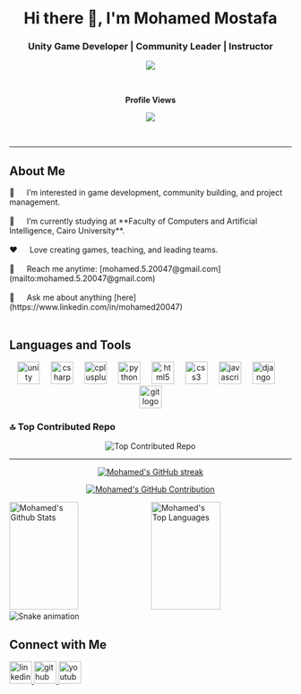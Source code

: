 <h1 align="center">Hi there 👋, I'm Mohamed Mostafa</h1>
<h3 align="center">Unity Game Developer | Community Leader | Instructor</h3>

<!-- Typing SVG -->
<p align="center">
  <a href="https://git.io/typing-svg"><img src="https://readme-typing-svg.demolab.com?font=Fira+Code&color=1ACAD6&size=30&center=true&vCenter=true&lines=Hello%2C+I'm+Mohamed;Unity+Game+Developer;Community+Leader;"></a>
</p>

<!-- Visitors Count -->
<div align="center">
  <br/><p align="centre"><b>Profile Views</b></p>  
  <p align="center">
    <a href="https://profile-counter.glitch.me/mohamed20047/count.svg">
  <img align="center" src="https://profile-counter.glitch.me/mohamed20047/count.svg" />
      </a>
  </p>
  <br/>
</div>

<hr/>

<!-- About Me Section -->
## About Me

<p>
👀 &emsp; I’m interested in game development, community building, and project management.<br/><br/>
🌱 &emsp; I’m currently studying at **Faculty of Computers and Artificial Intelligence, Cairo University**.<br/><br/>
❤️ &emsp; Love creating games, teaching, and leading teams.<br/><br/>
📧 &emsp; Reach me anytime: [mohamed.5.20047@gmail.com](mailto:mohamed.5.20047@gmail.com)<br/><br/>
💬 &emsp; Ask me about anything [here](https://www.linkedin.com/in/mohamed20047)<br/><br/>
</p>

<!-- Languages and Tools -->
## Languages and Tools

<div align="center">
  <img src="https://cdn.jsdelivr.net/gh/devicons/devicon/icons/unity/unity-original.svg" height="40" alt="unity logo" />
  <img width="12" />
  <img src="https://cdn.jsdelivr.net/gh/devicons/devicon/icons/csharp/csharp-original.svg" height="40" alt="csharp logo" />
  <img width="12" />
  <img src="https://cdn.jsdelivr.net/gh/devicons/devicon/icons/cplusplus/cplusplus-original.svg" height="40" alt="cplusplus logo" />
  <img width="12" />
  <img src="https://cdn.jsdelivr.net/gh/devicons/devicon/icons/python/python-original.svg" height="40" alt="python logo" />
  <img width="12" />
  <img src="https://cdn.jsdelivr.net/gh/devicons/devicon/icons/html5/html5-original.svg" height="40" alt="html5 logo" />
  <img width="12" />
  <img src="https://cdn.jsdelivr.net/gh/devicons/devicon/icons/css3/css3-original.svg" height="40" alt="css3 logo" />
  <img width="12" />
  <img src="https://cdn.jsdelivr.net/gh/devicons/devicon/icons/javascript/javascript-original.svg" height="40" alt="javascript logo" />
  <img width="12" />
  <img src="https://cdn.jsdelivr.net/gh/devicons/devicon/icons/django/django-original.svg" height="40" alt="django logo" />
  <img width="12" />
  <img src="https://cdn.jsdelivr.net/gh/devicons/devicon/icons/git/git-original.svg" height="40" alt="git logo" />
</div>

### 🔝 Top Contributed Repo
<div align="center">
  <a href="https://github-contributor-stats.vercel.app/api?username=mohamed20047&limit=5&theme=nord&combine_all_yearly_contributions=true"></a>
  <img src="https://github-contributor-stats.vercel.app/api?username=mohamed20047&limit=5&theme=nord&combine_all_yearly_contributions=true" alt="Top Contributed Repo" />
</div>

<hr/>

<!-- GitHub Stats and Activity -->
<p align="center">
    <a href="https://github-readme-streak-stats.herokuapp.com/?user=mohamed20047&theme=radical&border=199260&background=0D1117">
      <img src="https://github-readme-streak-stats.herokuapp.com/?user=mohamed20047&theme=radical&border=199260&background=0D1117" alt="Mohamed's GitHub streak"/>
    </a>
</p>
  
<p align="center">
    <a href="https://github.com/mohamed20047">
      <img src="https://github-profile-summary-cards.vercel.app/api/cards/profile-details?username=mohamed20047&theme=radical" alt="Mohamed's GitHub Contribution"/>
    </a>
</p>
  
<a> 
    <a href="https://denvercoder1-github-readme-stats.vercel.app/api?username=mohamed20047&show_icons=true&count_private=true&theme=react&border_color=199260&bg_color=0D1117&title_color=B6E7D8&icon_color=F8D866"><img alt="Mohamed's Github Stats" src="https://denvercoder1-github-readme-stats.vercel.app/api?username=mohamed20047&show_icons=true&count_private=true&theme=react&border_color=199260&bg_color=0D1117&title_color=B6E7D8&icon_color=F8D866" height="192px" width="49.5%"/></a>
    <a href="https://github.com/mohamed20047"><img alt="Mohamed's Top Languages" src="https://denvercoder1-github-readme-stats.vercel.app/api/top-langs/?username=mohamed20047&langs_count=8&layout=compact&theme=react&border_color=199260&bg_color=0D1117&title_color=B6E7D8&icon_color=F8D866" height="192px" width="49.5%"/></a>
    <br/>
</a>

<!-- Snake Animation -->
<img src="https://raw.githubusercontent.com/mohamed20047/mohamed20047/output/snake.svg" alt="Snake animation" />

## Connect with Me

<div align="left">
  <a href="https://linkedin.com/in/mohamed20047" target="_blank">
    <img src="https://raw.githubusercontent.com/maurodesouza/profile-readme-generator/master/src/assets/icons/social/linkedin/default.svg" width="40" alt="linkedin logo" />
  </a>
  <a href="https://github.com/mohamed20047" target="_blank">
    <img src="https://raw.githubusercontent.com/maurodesouza/profile-readme-generator/master/src/assets/icons/social/github/default.svg" width="40" alt="github logo" />
  </a>
  <a href="https://youtube.com/@mohamed20047" target="_blank">
    <img src="https://raw.githubusercontent.com/maurodesouza/profile-readme-generator/master/src/assets/icons/social/youtube/default.svg" width="40" alt="youtube logo" />
  </a>
</div>
